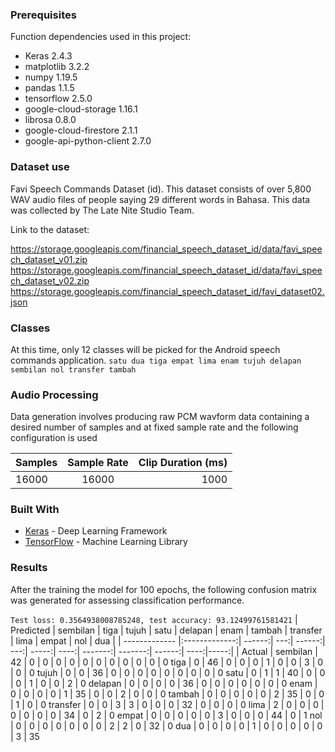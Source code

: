 ### Prerequisites

Function dependencies used in this project:

- Keras 2.4.3
- matplotlib 3.2.2
- numpy 1.19.5
- pandas 1.1.5
- tensorflow 2.5.0
- google-cloud-storage 1.16.1
- librosa 0.8.0
- google-cloud-firestore 2.1.1
- google-api-python-client 2.7.0

### Dataset use
Favi Speech Commands Dataset (id). This dataset consists of over 5,800 WAV audio files of people saying 29 different words in Bahasa. This data was collected by The Late Nite Studio Team.

Link to the dataset:

https://storage.googleapis.com/financial_speech_dataset_id/data/favi_speech_dataset_v01.zip
https://storage.googleapis.com/financial_speech_dataset_id/data/favi_speech_dataset_v02.zip
https://storage.googleapis.com/financial_speech_dataset_id/favi_dataset02.json

### Classes
At this time, only 12 classes will be picked for the Android speech commands application.
`satu dua tiga empat lima enam tujuh delapan sembilan nol transfer tambah`

### Audio Processing
Data generation involves producing raw PCM wavform data containing a desired number of samples and at fixed sample rate and the following configuration is used

| Samples        | Sample Rate           | Clip Duration (ms)  |
| ------------- |:-------------:| -----:|
| 16000      | 16000 | 1000 |

### Built With

* [Keras](https://keras.io/) - Deep Learning Framework
* [TensorFlow](http://tensorflow.org/) - Machine Learning Library

### Results
After the training the model for 100 epochs, the following confusion matrix was generated for assessing classification performance.

`Test loss: 0.3564938008785248, test accuracy: 93.12499761581421`
| Predicted     | sembilan     | tiga   | tujuh  | satu   | delapan  | enam   | tambah  | transfer  | lima   | empat   | nol  | dua |
| ------------- |:-------------:| ------:| ---:| ------:| ---:| -----:| ----:| -------:| -------:| ------:| ----:|-----:|
| Actual |
sembilan | 42 | 0 | 0 | 0 | 0 | 0 | 0 | 0 | 0 | 0 | 0 | 0
tiga | 0 | 46 | 0 | 0 | 0 | 1 | 0 | 0 | 3 | 0 | 0 | 0
tujuh | 0 | 0 | 36 | 0 | 0 | 0 | 0 | 0 | 0 | 0 | 0 | 0
satu | 0 | 1 | 1 | 40 | 0 | 0 | 0 | 1 | 0 | 0 | 2 | 0
delapan | 0 | 0 | 0 | 0 | 36 | 0 | 0 | 0 | 0 | 0 | 0 | 0
enam | 0 | 0 | 0 | 0 | 1 | 35 | 0 | 0 | 2 | 0 | 0 | 0
tambah | 0 | 0 | 0 | 0 | 0 | 2 | 35 | 0 | 0 | 1 | 0 | 0
transfer | 0 | 0 | 3 | 3 | 0 | 0 | 0 | 32 | 0 | 0 | 0 | 0
lima | 2 | 0 | 0 | 0 | 0 | 0 | 0 | 0 | 34 | 0 | 2 | 0
empat | 0 | 0 | 0 | 0 | 0 | 3 | 0 | 0 | 0 | 44 | 0 | 1
nol | 0 | 0 | 0 | 0 | 0 | 0 | 0 | 2 | 2 | 0 | 32 | 0
dua | 0 | 0 | 0 | 0 | 1 | 0 | 0 | 0 | 0 | 0 | 3 | 35
